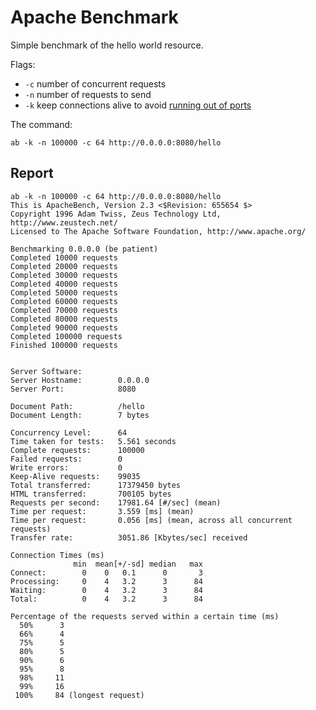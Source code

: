 # Apache Benchmark

Simple benchmark of the hello world resource.

Flags:

* `-c` number of concurrent requests
* `-n` number of requests to send
* `-k` keep connections alive to avoid [running out of ports](http://stackoverflow.com/a/1217100)

The command:

    ab -k -n 100000 -c 64 http://0.0.0.0:8080/hello

## Report

```
ab -k -n 100000 -c 64 http://0.0.0.0:8080/hello
This is ApacheBench, Version 2.3 <$Revision: 655654 $>
Copyright 1996 Adam Twiss, Zeus Technology Ltd, http://www.zeustech.net/
Licensed to The Apache Software Foundation, http://www.apache.org/

Benchmarking 0.0.0.0 (be patient)
Completed 10000 requests
Completed 20000 requests
Completed 30000 requests
Completed 40000 requests
Completed 50000 requests
Completed 60000 requests
Completed 70000 requests
Completed 80000 requests
Completed 90000 requests
Completed 100000 requests
Finished 100000 requests


Server Software:
Server Hostname:        0.0.0.0
Server Port:            8080

Document Path:          /hello
Document Length:        7 bytes

Concurrency Level:      64
Time taken for tests:   5.561 seconds
Complete requests:      100000
Failed requests:        0
Write errors:           0
Keep-Alive requests:    99035
Total transferred:      17379450 bytes
HTML transferred:       700105 bytes
Requests per second:    17981.64 [#/sec] (mean)
Time per request:       3.559 [ms] (mean)
Time per request:       0.056 [ms] (mean, across all concurrent requests)
Transfer rate:          3051.86 [Kbytes/sec] received

Connection Times (ms)
              min  mean[+/-sd] median   max
Connect:        0    0   0.1      0       3
Processing:     0    4   3.2      3      84
Waiting:        0    4   3.2      3      84
Total:          0    4   3.2      3      84

Percentage of the requests served within a certain time (ms)
  50%      3
  66%      4
  75%      5
  80%      5
  90%      6
  95%      8
  98%     11
  99%     16
 100%     84 (longest request)
 ```
